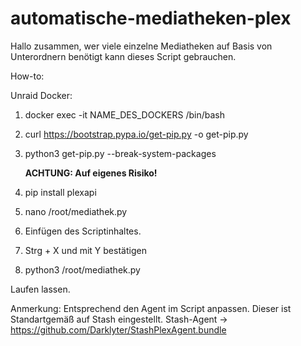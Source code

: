 # automatische-mediatheken-plex

Hallo zusammen,
wer viele einzelne Mediatheken auf Basis von Unterordnern benötigt kann dieses Script gebrauchen.

How-to:

Unraid Docker:

1. docker exec -it NAME_DES_DOCKERS /bin/bash
2. curl https://bootstrap.pypa.io/get-pip.py -o get-pip.py
3. python3 get-pip.py --break-system-packages

    **ACHTUNG: Auf eigenes Risiko!**

4. pip install plexapi
5. nano /root/mediathek.py
6. Einfügen des Scriptinhaltes.
7. Strg + X und mit Y bestätigen
8. python3 /root/mediathek.py

Laufen lassen.

Anmerkung: Entsprechend den Agent im Script anpassen. Dieser ist Standartgemäß auf Stash eingestellt.
Stash-Agent -> https://github.com/Darklyter/StashPlexAgent.bundle
